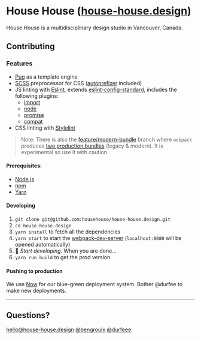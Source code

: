 # House House ([house-house.design](https://house-house.design))

House House is a multidisciplinary design studio in Vancouver, Canada.



## Contributing

### Features
* [Pug](https://pugjs.org) as a template engine
* [SCSS](http://sass-lang.com) preprocessor for CSS ([autoprefixer](https://github.com/postcss/autoprefixer) included)
* JS linting with [Eslint](https://eslint.org), extends [eslint-config-standard](https://github.com/standard/eslint-config-standard), includes the following plugins:
  * [import](https://github.com/benmosher/eslint-plugin-import)
  * [node](https://github.com/mysticatea/eslint-plugin-node)
  * [promise](https://github.com/xjamundx/eslint-plugin-promise)
  * [compat](https://github.com/amilajack/eslint-plugin-compat)
* CSS linting with [Stylelint](http://stylelint.io)

>Note: There is also the [feature/modern-bundle](https://github.com/alexnoz/webpack-pug-scss-boilerplate/tree/feature/modern-bundle) branch where `webpack` produces [two production bundles](https://philipwalton.com/articles/deploying-es2015-code-in-production-today/) (legacy & modern). It is experimental so use it with caution.

#### Prerequisites:
- [Node.js](https://nodejs.org/en/)
- [npm](https://docs.npmjs.com/cli/install)
- [Yarn](https://npmjs.com/package/yarn/tutorial)

#### Developing
1. `git clone git@github.com:househouse/house-house.design.git`
2. `cd house-house.design`
3. `yarn install` to fetch all the dependencies
4. `yarn start` to start the [webpack-dev-server](https://github.com/webpack/webpack-dev-server) (`localhost:8080` will be opened automatically)
5. 🎉 *Start developing*. When you are done…
6. `yarn run build` to get the prod version

#### Pushing to production
We use [Now](//now.sh) for our blue-green deployment system. Bother @durfee to make new deployments.



***

## Questions?

[hello@house-house.design](mailto:hello@house-house.design)
[@bengroulx](https://twitter.com/bengroulx)
[@durfeee](https://twitter.com/Durfeee).
